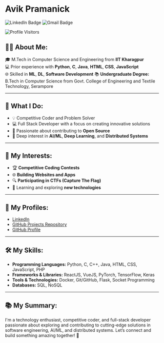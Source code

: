 # Avik Pramanick

![LinkedIn Badge](https://img.shields.io/badge/-Avik%20Pramanick-blue?style=flat-square&logo=Linkedin&logoColor=white&link=https://www.linkedin.com/in/avik-iitian/) 
![Gmail Badge](https://img.shields.io/badge/-avik.pramanick@gmail.com-red?style=flat-square&logo=Gmail&logoColor=white&link=mailto:avik.pramanick@gmail.com)

![Profile Visitors](https://komarev.com/ghpvc/?username=Avikg&color=green)

## 👨‍💻 About Me:
🎓 M.Tech in Computer Science and Engineering from **IIT Kharagpur**  
💻 Prior experience with **Python**, **C**, **Java**, **HTML**, **CSS**, **JavaScript**  
🌐 Skilled in **ML**, **DL**, **Software Development** 
📚 **Undergraduate Degree:** B.Tech in Computer Science from Govt. College of Engineering and Textile Technology, Serampore  

---

## 🚀 What I Do:
- 💡 Competitive Coder and Problem Solver  
- 💻 Full Stack Developer with a focus on creating innovative solutions  
- 🤝 Passionate about contributing to **Open Source**  
- 🌟 Deep interest in **AI/ML**, **Deep Learning**, and **Distributed Systems**

---

## 🌟 My Interests:
- 🏆 **Competitive Coding Contests**  
- 🌐 **Building Websites and Apps**  
- 🔍 **Participating in CTFs (Capture The Flag)**  
- 📖 Learning and exploring **new technologies**  

---

## 🔗 My Profiles:
- [LinkedIn](https://www.linkedin.com/in/avik-iitian/)
- [GitHub Projects Repository](https://github.com/Avikg/projects)
- [GitHub Profile](https://github.com/Avikg)

---

## 🛠️ My Skills:
- **Programming Languages:** Python, C, C++, Java, HTML, CSS, JavaScript, PHP  
- **Frameworks & Libraries:** ReactJS, VueJS, PyTorch, TensorFlow, Keras  
- **Tools & Technologies:** Docker, Git/GitHub, Flask, Socket Programming  
- **Databases:** SQL, NoSQL  

---

## 📚 My Summary:
I'm a technology enthusiast, competitive coder, and full-stack developer passionate about exploring and contributing to cutting-edge solutions in software engineering, AI/ML, and distributed systems. Let’s connect and build something amazing together! 🚀
